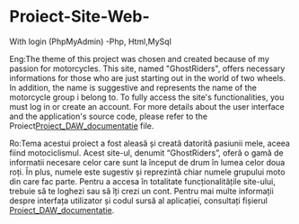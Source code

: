 # Proiect-Site-Web-
With login (PhpMyAdmin) -Php, Html,MySql

Eng:The theme of this project was chosen and created because of my passion for motorcycles. This site, named "GhostRiders", offers necessary informations for those who are just starting out in the world of two wheels. In addition, the name is suggestive and represents the name of the motorcycle group i belong to. To fully access the site's functionalities, you must log in or create an account.
For more details about the user interface and the application's source code, please refer to the Proiect[Proiect_DAW_documentatie]() file.

Ro:Tema acestui proiect a fost aleasă și creată datorită pasiunii mele, aceea fiind motociclismul. Acest site-ul, denumit “GhostRiders”, oferă o gamă de informatii necesare celor care sunt la început de drum în lumea celor doua roți. În plus, numele este sugestiv și reprezintă chiar numele grupului moto din care fac parte. Pentru a accesa în totalitate funcționalitățile site-ului, trebuie sâ te loghezi sau să îți crezi un cont.
Pentru mai multe informații despre interfața utilizator și codul sursă al aplicației, consultați fișierul [Proiect_DAW_documentatie]().
